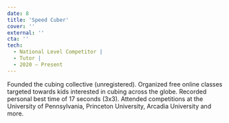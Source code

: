 ```yaml
---
date: 8
title: 'Speed Cuber'
cover: ''
external: ''
cta: ''
tech:
  - National Level Competitor |
  - Tutor |
  - 2020 – Present
---
```


Founded the cubing collective (unregistered). Organized free online classes targeted towards kids interested in cubing across the globe. Recorded personal best time of 17 seconds (3x3). Attended competitions at the University of Pennsylvania, Princeton University, Arcadia University and more.
